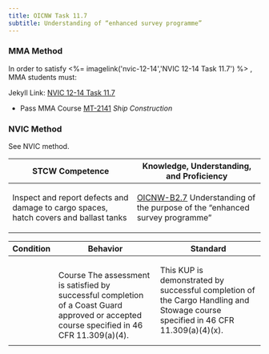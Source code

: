 ```yaml
---
title: OICNW Task 11.7 
subtitle: Understanding of “enhanced survey programme”
---
```



### MMA Method

In order to satisfy <%= imagelink('nvic-12-14','NVIC 12-14  Task  11.7') %> , MMA students must:

Jekyll Link: [NVIC 12-14  Task  11.7](/stcw23/assets/images/nvic-12-14.pdf)

* Pass MMA Course  [MT-2141](MT-2141) *Ship Construction*


### NVIC Method

<a onclick="togglevisibility('nvic_methods')" >See NVIC method.</a>

<div id='nvic_methods' class='hide'>

<table>
<thead>
<tr>
<th class='forty'> STCW Competence </th>
<th class='sixty'> Knowledge, Understanding, and Proficiency </th>
</tr>
</thead>




<tbody>
<tr><td markdown='1'>

Inspect and report defects and damage to cargo spaces, hatch covers and ballast tanks

</td><td markdown='1'>

[OICNW-B2.7](../../tables/21.html#OICNW-B2.7) Understanding of the purpose of the “enhanced survey programme”

</td></tr>


</tbody>
</table>


<table>
<thead>
<tr><th class='twenty'>  Condition </th><th class='twenty'> Behavior </th><th  class='sixty'>Standard </th></tr>
</thead>
<tbody >



<tr><td markdown='1'>


</td><td markdown='1'>


<br>

<div class="tooltip">Course
<span class="tooltiptext">
The assessment is satisfied by successful completion of a Coast Guard approved or accepted course specified in 46 CFR 11.309(a)(4).
</span>
</div>


</td><td markdown='1'>

This KUP is demonstrated by successful completion of the Cargo Handling and Stowage course specified in 46 CFR 11.309(a)(4)(x).

</td></tr>
</tbody>
</table>
</div>
